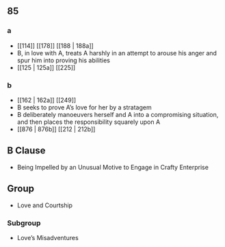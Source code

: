## 85
### a
- [[114]] [[178]] [[188 | 188a]] 
- B, in love with A, treats A harshly in an attempt to arouse his anger and spur him into proving his abilities
- [[125 | 125a]] [[225]] 

### b
- [[162 | 162a]] [[249]] 
- B seeks to prove A’s love for her by a stratagem
- B deliberately manoeuvers herself and A into a compromising situation, and then places the responsibility squarely upon A
- [[876 | 876b]] [[212 | 212b]] 

## B Clause
- Being Impelled by an Unusual Motive to Engage in Crafty Enterprise

## Group
- Love and Courtship

### Subgroup
- Love’s Misadventures

